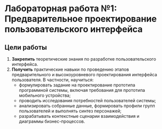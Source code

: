 # Лабораторная работа №1: Предварительное проектирование пользовательского интерфейса

## Цели работы

1.  **Закрепить** теоретические знания по разработке пользовательского интерфейса.
2.  **Получить** практические навыки по проведению этапов предварительного и высокоуровневого проектирования интерфейса пользователя. В частности, научиться:
    *   формулировать задание на проектирование прототипа программной системы, включая требования для прототипа мобильного устройства;
    *   проводить исследования потребностей пользователей системы;
    *   анализировать собранные данные, формировать профили групп пользователей и выполнять синтез персонажей;
    *   разрабатывать контекстные сценарии взаимодействия и диаграммы бизнес-процессов.